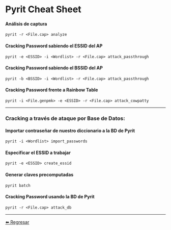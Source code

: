 # Pyrit Cheat Sheet

#### Análisis de captura
```
pyrit -r <File.cap> analyze
```

#### Cracking Password sabiendo el ESSID del AP
```
pyrit -e <ESSID> -i <Wordlist> -r <File.cap> attack_passthrough
```

#### Cracking Password sabiendo el BSSID del AP
```
pyrit -b <BSSID> -i <Wordlist> -r <File.cap> attack_passthrough
```

#### Cracking Password frente a Rainbow Table
```
pyrit -i <File.genpmk> -e <ESSID> -r <File.cap> attack_cowpatty
```
---
### Cracking a través de ataque por Base de Datos:

#### Importar contraseñar de nuestro diccionario a la BD de Pyrit
```
pyrit -i <Wordlist> import_passwords
```

#### Especificar el ESSID a trabajar
```
pyrit -e <ESSID> create_essid
```

#### Generar claves precomputadas
```
pyrit batch
```

#### Cracking Password usando la BD de Pyrit
```
pyrit -r <File.cap> attack_db
```

---

[:arrow_left: Regresar](https://github.com/m4lal0/cheatsheets)